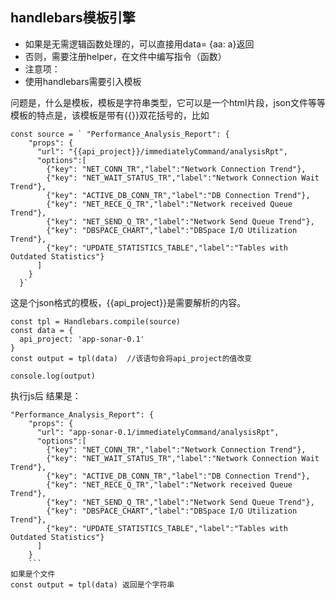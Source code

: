 ## handlebars模板引擎

- 如果是无需逻辑函数处理的，可以直接用data= {aa: a}返回
- 否则，需要注册helper，在文件中编写指令（函数）
- 注意项：
- 使用handlebars需要引入模板

问题是，什么是模板，模板是字符串类型，它可以是一个html片段，json文件等等
模板的特点是，该模板是带有{{}}双花括号的，比如
```
const source = ` "Performance_Analysis_Report": {
    "props": {
      "url": "{{api_project}}/immediatelyCommand/analysisRpt",
      "options":[
        {"key": "NET_CONN_TR","label":"Network Connection Trend"},
        {"key": "NET_WAIT_STATUS_TR","label":"Network Connection Wait Trend"},
        {"key": "ACTIVE_DB_CONN_TR","label":"DB Connection Trend"},
        {"key": "NET_RECE_Q_TR","label":"Network received Queue Trend"},
        {"key": "NET_SEND_Q_TR","label":"Network Send Queue Trend"},
        {"key": "DBSPACE_CHART","label":"DBSpace I/O Utilization Trend"},
        {"key": "UPDATE_STATISTICS_TABLE","label":"Tables with Outdated Statistics"}
      ]
    }
  }`
  ```
  
这是个json格式的模板，{{api_project}}是需要解析的内容。
```
const tpl = Handlebars.compile(source)
const data = {
  api_project: 'app-sonar-0.1'
}
const output = tpl(data)  //该语句会将api_project的值改变

console.log(output) 
```
执行js后 结果是：
```
"Performance_Analysis_Report": {
    "props": {
      "url": "app-sonar-0.1/immediatelyCommand/analysisRpt",
      "options":[
        {"key": "NET_CONN_TR","label":"Network Connection Trend"},
        {"key": "NET_WAIT_STATUS_TR","label":"Network Connection Wait Trend"},
        {"key": "ACTIVE_DB_CONN_TR","label":"DB Connection Trend"},
        {"key": "NET_RECE_Q_TR","label":"Network received Queue Trend"},
        {"key": "NET_SEND_Q_TR","label":"Network Send Queue Trend"},
        {"key": "DBSPACE_CHART","label":"DBSpace I/O Utilization Trend"},
        {"key": "UPDATE_STATISTICS_TABLE","label":"Tables with Outdated Statistics"}
      ]
    }
    ```
如果是个文件
const output = tpl(data) 返回是个字符串

